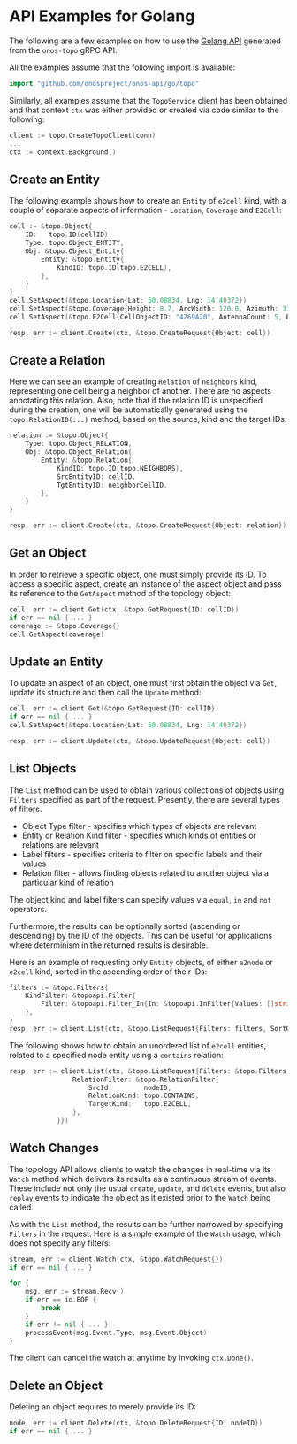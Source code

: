 <!--
SPDX-FileCopyrightText: 2019-present Open Networking Foundation <info@opennetworking.org>
SPDX-License-Identifier: Apache-2.0
-->

# API Examples for Golang
The following are a few examples on how to use the [Golang API] generated from the `onos-topo` gRPC API.

All the examples assume that the following import is available:
```go
import "github.com/onosproject/onos-api/go/topo"
```

Similarly, all examples assume that the `TopoService` client has been obtained and that context `ctx` was 
either provided or created via code similar to the following:
```go
client := topo.CreateTopoClient(conn)
...
ctx := context.Background()
```

## Create an Entity
The following example shows how to create an `Entity` of `e2cell` kind, with a couple of separate aspects of 
information - `Location`, `Coverage` and `E2Cell`:
```go
cell := &topo.Object{
    ID:   topo.ID(cellID),
    Type: topo.Object_ENTITY,
    Obj: &topo.Object_Entity{
        Entity: &topo.Entity{
            KindID: topo.ID(topo.E2CELL),
        },
    }
}
cell.SetAspect(&topo.Location{Lat: 50.08834, Lng: 14.40372})
cell.SetAspect(&topo.Coverage{Height: 8.7, ArcWidth: 120.0, Azimuth: 315.0, Tilt: -5.0})
cell.SetAspect(&topo.E2Cell{CellObjectID: "4269A20", AntennaCount: 5, EARFCN: 69, PCI: 42, CellType: "FEMTO"})

resp, err := client.Create(ctx, &topo.CreateRequest{Object: cell})
```

## Create a Relation
Here we can see an example of creating `Relation` of `neighbors` kind, representing one cell being a neighbor 
of another. There are no aspects annotating this relation. Also, note that if the relation ID is unspecified 
during the creation, one will be automatically generated using the `topo.RelationID(...)` method, based on
the source, kind and the target IDs.
```go
relation := &topo.Object{
    Type: topo.Object_RELATION,
    Obj: &topo.Object_Relation{
        Entity: &topo.Relation{
            KindID: topo.ID(topo.NEIGHBORS),
            SrcEntityID: cellID,
            TgtEntityID: neighborCellID,
        },
    }
}

resp, err := client.Create(ctx, &topo.CreateRequest{Object: relation})
```

## Get an Object
In order to retrieve a specific object, one must simply provide its ID. To access a specific aspect, create
an instance of the aspect object and pass its reference to the `GetAspect` method of the topology object:
```go
cell, err := client.Get(ctx, &topo.GetRequest{ID: cellID})
if err == nil { ... }
coverage := &topo.Coverage{}
cell.GetAspect(coverage)
```

## Update an Entity
To update an aspect of an object, one must first obtain the object via `Get`, update its structure and
then call the `Update` method:
```go
cell, err := client.Get(&topo.GetRequest{ID: cellID})
if err == nil { ... }
cell.SetAspect(&topo.Location{Lat: 50.08834, Lng: 14.40372})

resp, err := client.Update(ctx, &topo.UpdateRequest{Object: cell})
```

## List Objects
The `List` method can be used to obtain various collections of objects using `Filters` specified as part of
the request. Presently, there are several types of filters.

* Object Type filter - specifies which types of objects are relevant
* Entity or Relation Kind filter - specifies which kinds of entities or relations are relevant
* Label filters - specifies criteria to filter on specific labels and their values
* Relation filter - allows finding objects related to another object via a particular kind of relation

The object kind and label filters can specify values via `equal`, `in` and `not` operators.

Furthermore, the results can be optionally sorted (ascending or descending) by the ID of the objects.
This can be useful for applications where determinism in the returned results is desirable.

Here is an example of requesting only `Entity` objects, of either `e2node` or `e2cell` kind, sorted in the
ascending order of their IDs:
```go
filters := &topo.Filters{
	KindFilter: &topoapi.Filter{
        Filter: &topoapi.Filter_In{In: &topoapi.InFilter{Values: []string{topo.E2NODE, topo.E2CELL}}},
    },
}
resp, err := client.List(ctx, &topo.ListRequest{Filters: filters, SortOrder: topo.SortOrder_ASCENDING})
```

The following shows how to obtain an unordered list of `e2cell` entities, related to a specified node entity
using a `contains` relation:
```go
resp, err := client.List(ctx, &topo.ListRequest{Filters: &topo.Filters{
                RelationFilter: &topo.RelationFilter{
                    SrcId:        nodeID,
                    RelationKind: topo.CONTAINS,
                    TargetKind:   topo.E2CELL,
                },
            }})
```


## Watch Changes
The topology API allows clients to watch the changes in real-time via its `Watch` method which delivers its 
results as a continuous stream of events. These include not only the usual `create`, `update`, and `delete` events,
but also `replay` events to indicate the object as it existed prior to the `Watch` being called.

As with the `List` method, the results can be further narrowed by specifying `Filters` in the request.
Here is a simple example of the `Watch` usage, which does not specify any filters:

```go
stream, err := client.Watch(ctx, &topo.WatchRequest{})
if err == nil { ... }

for {
    msg, err := stream.Recv()
    if err == io.EOF {
        break
    }
    if err != nil { ... }
    processEvent(msg.Event.Type, msg.Event.Object)
}
```
The client can cancel the watch at anytime by invoking `ctx.Done()`.

## Delete an Object
Deleting an object requires to merely provide its ID:
```go
node, err := client.Delete(ctx, &topo.DeleteRequest{ID: nodeID})
if err == nil { ... }
```

[Golang API]: https://github.com/onosproject/onos-api/tree/master/go/onos/topo
